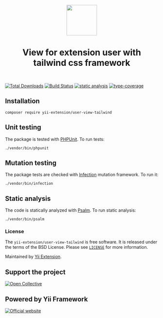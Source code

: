 <p align="center">
    <a href="https://github.com/yii-extension" target="_blank">
        <img src="https://lh3.googleusercontent.com/ehSTPnXqrkk0M3U-UPCjC0fty9K6lgykK2WOUA2nUHp8gIkRjeTN8z8SABlkvcvR-9PIrboxIvPGujPgWebLQeHHgX7yLUoxFSduiZrTog6WoZLiAvqcTR1QTPVRmns2tYjACpp7EQ=w2400" height="100px">
    </a>
    <h1 align="center">View for extension user with tailwind css framework</h1>
    <br>
</p>

[![Total Downloads](https://poser.pugx.org/yii-extension/user-view-tailwind/downloads.png)](https://packagist.org/packages/yii-extension/user-view-tailwind)
[![Build Status](https://github.com/yii-extension/user-view-tailwind/workflows/build/badge.svg)](https://github.com/yii-extension/user-view-tailwind/actions?query=workflow%3Abuild)
[![static analysis](https://github.com/yii-extension/user-view-tailwind/workflows/static%20analysis/badge.svg)](https://github.com/yii-extension/user-view-tailwind/actions?query=workflow%3A%22static+analysis%22)
[![type-coverage](https://shepherd.dev/github/yii-extension/user-view-tailwind/coverage.svg)](https://shepherd.dev/github/yii-extension/user-view-tailwind)


## Installation

```shell
composer require yii-extension/user-view-tailwind
```

## Unit testing

The package is tested with [PHPUnit](https://phpunit.de/). To run tests:

```shell
./vendor/bin/phpunit
```

## Mutation testing

The package tests are checked with [Infection](https://infection.github.io/) mutation framework. To run it:

```shell
./vendor/bin/infection
```

## Static analysis

The code is statically analyzed with [Psalm](https://psalm.dev/docs). To run static analysis:

```shell
./vendor/bin/psalm
```

### License

The `yii-extension/user-view-tailwind` is free software. It is released under the terms of the BSD License.
Please see [`LICENSE`](./LICENSE.md) for more information.

Maintained by [Yii Extension](https://github.com/yii-extension).

## Support the project

[![Open Collective](https://img.shields.io/badge/Open%20Collective-sponsor-7eadf1?logo=open%20collective&logoColor=7eadf1&labelColor=555555)](https://opencollective.com/yiisoft)

## Powered by Yii Framework

[![Official website](https://img.shields.io/badge/Powered_by-Yii_Framework-green.svg?style=flat)](https://www.yiiframework.com/)
